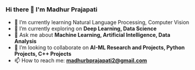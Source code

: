 ### Hi there 👋 I'm Madhur Prajapati

- 🌱 I’m currently learning Natural Language Processing, Computer Vision
- 🔭 I’m currently exploring on **Deep Learning, Data Science**
- 💬 Ask me about **Machine Learning, Artificial Intelligence, Data Analysis**
- 👯 I’m looking to collaborate on **AI-ML Research and Projects, Python Projects, C++ Projects**
- 📫 How to reach me: **madhurbprajapati2@gmail.com**

<!--
**MysteryManav/MysteryManav** is a ✨ _special_ ✨ repository because its `README.md` (this file) appears on your GitHub profile.

Here are some ideas to get you started:

- 🤔 I’m looking for help with ...
- 😄 Pronouns: ...
- ⚡ Fun fact: ...
-->

